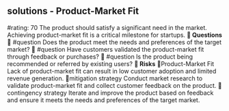

## solutions - Product-Market Fit
#rating: 70
The product should satisfy a significant need in the market. Achieving product-market fit is a critical milestone for startups.
**💭 Questions**
💭 #question Does the product meet the needs and preferences of the target market?
 💭 #question Have customers validated the product-market fit through feedback or purchases?
 💭 #question Is the product being recommended or referred by existing users?
**🚨 Risks**
🚨Product-Market Fit
Lack of product-market fit can result in low customer adoption and limited revenue generation.
🚨mitigation strategy
Conduct market research to validate product-market fit and collect customer feedback on the product.
🚨contingency strategy
Iterate and improve the product based on feedback and ensure it meets the needs and preferences of the target market.




